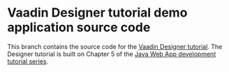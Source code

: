 # Vaadin Designer tutorial demo application source code

This branch contains the source code for the [Vaadin Designer tutorial](https://vaadin.com/learn/tutorials/vaadin-designer-tutorial).
The Designer tutorial is built on Chapter 5 of the [Java Web App development tutorial series](https://bit.ly/2W6c8CO).
